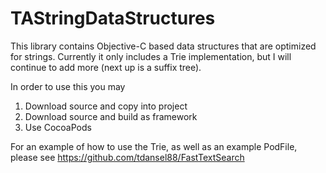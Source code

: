 TAStringDataStructures
======================
This library contains Objective-C based data structures that are optimized for strings.  Currently it only includes a Trie implementation, but I will continue to add more (next up is a suffix tree).

In order to use this you may

1. Download source and copy into project
2. Download source and build as framework
3. Use CocoaPods


For an example of how to use the Trie, as well as an example PodFile, please see https://github.com/tdansel88/FastTextSearch
